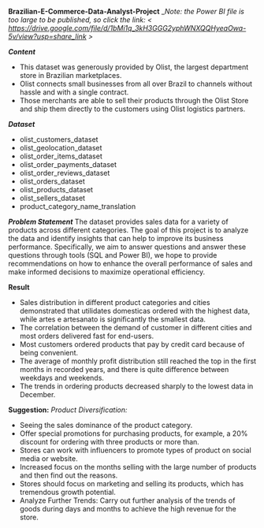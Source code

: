**Brazilian-E-Commerce-Data-Analyst-Project**
__Note: the Power BI file is too large to be published, so click the link: < https://drive.google.com/file/d/1bMi1q_3kH3GGG2yphWNXQQHyeaOwa-5v/view?usp=share_link >_

**_Content_**
- This dataset was generously provided by Olist, the largest department store in Brazilian marketplaces.
- Olist connects small businesses from all over Brazil to channels without hassle and with a single contract.
- Those merchants are able to sell their products through the Olist Store and ship them directly to the customers using Olist logistics partners.

_**Dataset**_
- olist_customers_dataset
- olist_geolocation_dataset
- olist_order_items_dataset
- olist_order_payments_dataset
- olist_order_reviews_dataset
- olist_orders_dataset
- olist_products_dataset
- olist_sellers_dataset
- product_category_name_translation

_**Problem Statement**_
The dataset provides sales data for a variety of products across different categories.
The goal of this project is to analyze the data and identify insights that can help to improve its business performance.
Specifically, we aim to answer questions and answer these questions through tools (SQL and Power BI), we hope to provide recommendations on how to enhance the overall performance of sales and make informed decisions to maximize operational efficiency.

**Result**
- Sales distribution in different product categories and cities demonstrated that utilidates domesticas ordered with the highest data, while artes e artesanato is significantly the smallest data.
- The correlation between the demand of customer in different cities and most orders delivered fast for end-users.
- Most customers ordered products that pay by credit card because of being convenient.
- The average of monthly profit distribution still reached the top in the first months in recorded years, and there is quite difference between weekdays and weekends.
- The trends in ordering products decreased sharply to the lowest data in December.

**Suggestion:**
_Product Diversification:_
- Seeing the sales dominance of the product category.
- Offer special promotions for purchasing products, for example, a 20% discount for ordering with three products or more than.
- Stores can work with influencers to promote types of product on social media or website.
- Increased focus on the months selling with the large number of products and then find out the reasons.
- Stores should focus on marketing and selling its products, which has tremendous growth potential.
- Analyze Further Trends: Carry out further analysis of the trends of goods during days and months to achieve the high revenue for the store.
